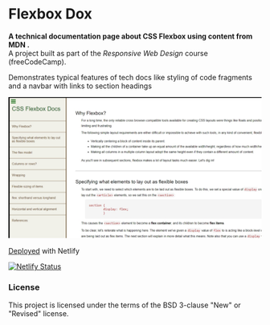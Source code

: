 # Flexbox Dox
**A technical documentation page about CSS Flexbox using content from MDN .**<br>
A project built as part of the *Responsive Web Design* course (freeCodeCamp).

Demonstrates typical features of tech docs like styling of code fragments and a navbar with links to section headings

![Screenshot](https://github.com/MakeItBack/Flexbox-Dox/blob/master/flexboxdox.jpg)

[Deployed](https://flexboxdox.netlify.app/) with Netlify

[![Netlify Status](https://api.netlify.com/api/v1/badges/5f6daad7-bb4e-478d-90f7-cb61060ea6ad/deploy-status)](https://app.netlify.com/sites/flexboxdox/deploys)

### License
This project is licensed under the terms of the BSD 3-clause "New" or "Revised" license.<br>
